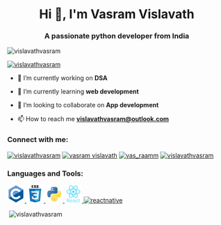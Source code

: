 <h1 align="center">Hi 👋, I'm Vasram Vislavath</h1>
<h3 align="center">A passionate python developer from India</h3>

<p align="left"> <img src="https://komarev.com/ghpvc/?username=vislavathvasram&label=Profile%20views&color=0e75b6&style=flat" alt="vislavathvasram" /> </p>

<p align="left"> <a href="https://github.com/ryo-ma/github-profile-trophy"><img src="https://github-profile-trophy.vercel.app/?username=vislavathvasram" alt="vislavathvasram" /></a> </p>

- 🔭 I’m currently working on **DSA**

- 🌱 I’m currently learning **web development**

- 👯 I’m looking to collaborate on **App development**

- 📫 How to reach me **vislavathvasram@outlook.com**

<h3 align="left">Connect with me:</h3>
<p align="left">
<a href="https://twitter.com/vislavathvasram" target="blank"><img align="center" src="https://raw.githubusercontent.com/rahuldkjain/github-profile-readme-generator/master/src/images/icons/Social/twitter.svg" alt="vislavathvasram" height="30" width="40" /></a>
<a href="https://linkedin.com/in/vasram vislavath" target="blank"><img align="center" src="https://raw.githubusercontent.com/rahuldkjain/github-profile-readme-generator/master/src/images/icons/Social/linked-in-alt.svg" alt="vasram vislavath" height="30" width="40" /></a>
<a href="https://instagram.com/vas_raamm" target="blank"><img align="center" src="https://raw.githubusercontent.com/rahuldkjain/github-profile-readme-generator/master/src/images/icons/Social/instagram.svg" alt="vas_raamm" height="30" width="40" /></a>
<a href="https://www.leetcode.com/vislavathvasram" target="blank"><img align="center" src="https://raw.githubusercontent.com/rahuldkjain/github-profile-readme-generator/master/src/images/icons/Social/leet-code.svg" alt="vislavathvasram" height="30" width="40" /></a>
</p>

<h3 align="left">Languages and Tools:</h3>
<p align="left"> <a href="https://www.cprogramming.com/" target="_blank" rel="noreferrer"> <img src="https://raw.githubusercontent.com/devicons/devicon/master/icons/c/c-original.svg" alt="c" width="40" height="40"/> </a> <a href="https://www.w3schools.com/css/" target="_blank" rel="noreferrer"> <img src="https://raw.githubusercontent.com/devicons/devicon/master/icons/css3/css3-original-wordmark.svg" alt="css3" width="40" height="40"/> </a> <a href="https://www.python.org" target="_blank" rel="noreferrer"> <img src="https://raw.githubusercontent.com/devicons/devicon/master/icons/python/python-original.svg" alt="python" width="40" height="40"/> </a> <a href="https://reactjs.org/" target="_blank" rel="noreferrer"> <img src="https://raw.githubusercontent.com/devicons/devicon/master/icons/react/react-original-wordmark.svg" alt="react" width="40" height="40"/> </a> <a href="https://reactnative.dev/" target="_blank" rel="noreferrer"> <img src="https://reactnative.dev/img/header_logo.svg" alt="reactnative" width="40" height="40"/> </a> </p>

<p>&nbsp;<img align="center" src="https://github-readme-stats.vercel.app/api?username=vislavathvasram&show_icons=true&locale=en" alt="vislavathvasram" /></p>
